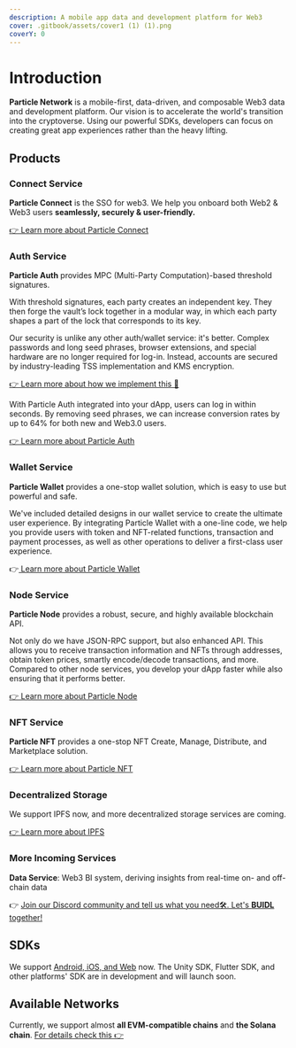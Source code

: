```yaml
---
description: A mobile app data and development platform for Web3
cover: .gitbook/assets/cover1 (1) (1).png
coverY: 0
---
```


# Introduction

**Particle Network** is a mobile-first, data-driven, and composable Web3 data and development platform. Our vision is to accelerate the world's transition into the cryptoverse. Using our powerful SDKs, developers can focus on creating great app experiences rather than the heavy lifting.

## Products

### Connect Service

**Particle Connect** is the SSO for web3. We help you onboard both Web2 & Web3 users **seamlessly, securely & user-friendly.**

[👉 Learn more about Particle Connect](broken-reference)

### Auth Service

**Particle Auth** provides MPC (Multi-Party Computation)-based threshold signatures.

With threshold signatures, each party creates an independent key. They then forge the vault’s lock together in a modular way, in which each party shapes a part of the lock that corresponds to its key.

Our security is unlike any other auth/wallet service: it's better. Complex passwords and long seed phrases, browser extensions, and special hardware are no longer required for log-in. Instead, accounts are secured by industry-leading TSS implementation and KMS encryption.

[👉 Learn more about how we implement this 🔐](security.md)

With Particle Auth integrated into your dApp, users can log in within seconds. By removing seed phrases, we can increase conversion rates by up to 64% for both new and Web3.0 users.

[👉 Learn more about Particle Auth](auth-service/introduction.md)

### Wallet Service

**Particle Wallet** provides a one-stop wallet solution, which is easy to use but powerful and safe.

We've included detailed designs in our wallet service to create the ultimate user experience. By integrating Particle Wallet with a one-line code, we help you provide users with token and NFT-related functions, transaction and payment processes, as well as other operations to deliver a first-class user experience.

👉[ Learn more about Particle Wallet](wallet-service/introduction.md)

### Node Service

**Particle Node** provides a robust, secure, and highly available blockchain API.

Not only do we have JSON-RPC support, but also enhanced API. This allows you to receive transaction information and NFTs through addresses, obtain token prices, smartly encode/decode transactions, and more. Compared to other node services, you develop your dApp faster while also ensuring that it performs better.

[👉 Learn more about Particle Node](node-service/introduction.md)

### **NFT Service**

**Particle NFT** provides a one-stop NFT Create, Manage, Distribute, and Marketplace solution.

[👉 Learn more about Particle NFT](broken-reference)

### Decentralized Storage

We support IPFS now, and more decentralized storage services are coming.

[👉 Learn more about IPFS](ipfs-service.md)

### More Incoming Services

**Data Service**: Web3 BI system, deriving insights from real-time on- and off-chain data

👉 [Join our Discord community and tell us what you need🛠. Let's **BUIDL** together!](https://discord.gg/2y44qr6CR2)

## SDKs

We support [Android, iOS, and Web](https://github.com/particle-network) now. The Unity SDK, Flutter SDK, and other platforms' SDK are in development and will launch soon.

## Available Networks

Currently, we support almost **all EVM-compatible chains** and **the Solana chain**. [For details check this 👉](available-networks.md)
